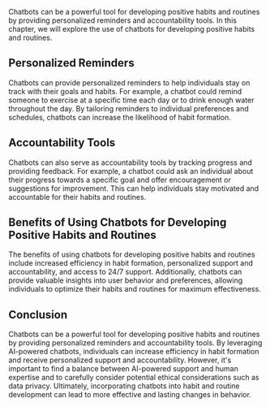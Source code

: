 
Chatbots can be a powerful tool for developing positive habits and routines by providing personalized reminders and accountability tools. In this chapter, we will explore the use of chatbots for developing positive habits and routines.

Personalized Reminders
----------------------

Chatbots can provide personalized reminders to help individuals stay on track with their goals and habits. For example, a chatbot could remind someone to exercise at a specific time each day or to drink enough water throughout the day. By tailoring reminders to individual preferences and schedules, chatbots can increase the likelihood of habit formation.

Accountability Tools
--------------------

Chatbots can also serve as accountability tools by tracking progress and providing feedback. For example, a chatbot could ask an individual about their progress towards a specific goal and offer encouragement or suggestions for improvement. This can help individuals stay motivated and accountable for their habits and routines.

Benefits of Using Chatbots for Developing Positive Habits and Routines
----------------------------------------------------------------------

The benefits of using chatbots for developing positive habits and routines include increased efficiency in habit formation, personalized support and accountability, and access to 24/7 support. Additionally, chatbots can provide valuable insights into user behavior and preferences, allowing individuals to optimize their habits and routines for maximum effectiveness.

Conclusion
----------

Chatbots can be a powerful tool for developing positive habits and routines by providing personalized reminders and accountability tools. By leveraging AI-powered chatbots, individuals can increase efficiency in habit formation and receive personalized support and accountability. However, it's important to find a balance between AI-powered support and human expertise and to carefully consider potential ethical considerations such as data privacy. Ultimately, incorporating chatbots into habit and routine development can lead to more effective and lasting changes in behavior.
